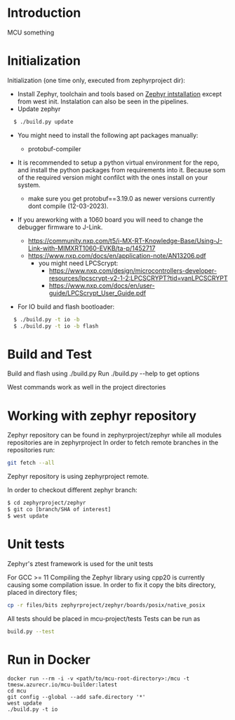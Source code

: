 # Introduction
MCU something
# Initialization
Initialization (one time only, executed from zephyrproject dir):

* Install Zephyr, toolchain and tools based on [Zephyr intstallation](https://docs.zephyrproject.org/3.1.0/develop/getting_started/index.html) except from west init. Instalation can also be seen in the pipelines.
* Update zephyr



``` bash
  $ ./build.py update
```

* You might need to install the following apt packages manually:
  * protobuf-compiler

* It is recommended to setup a python virtual environment for the repo, and install the python packages from requirements into it. Because som of the required version might confilct with the ones install on your system.
  * make sure you get protobuf==3.19.0  as newer versions currently dont compile (12-03-2023).

* If you areworking with a 1060 board you will need to change the debugger firmware to J-Link.
  * https://community.nxp.com/t5/i-MX-RT-Knowledge-Base/Using-J-Link-with-MIMXRT1060-EVKB/ta-p/1452717
  * https://www.nxp.com/docs/en/application-note/AN13206.pdf
    * you might need LPCScrypt:
      * https://www.nxp.com/design/microcontrollers-developer-resources/lpcscrypt-v2-1-2:LPCSCRYPT?tid=vanLPCSCRYPT
      * https://www.nxp.com/docs/en/user-guide/LPCScrypt_User_Guide.pdf

* For IO build and flash bootloader:

``` bash
  $ ./build.py -t io -b
  $ ./build.py -t io -b flash
```


# Build and Test
Build and flash using ./build.py
Run ./build.py --help to get options

West commands work as well in the project directories
# Working with zephyr repository

Zephyr repository can be found in zephyrproject/zephyr while all modules repositories are in zephyrproject
In order to fetch remote branches in the repositories run:
``` bash
git fetch --all
```
Zephyr repository is using zephyrproject remote.

In order to checkout different zephyr branch:
``` bash
$ cd zephyrproject/zephyr
$ git co [branch/SHA of interest]
$ west update
```

# Unit tests
Zephyr's ztest framework is used for the unit tests

For GCC >= 11
Compiling the Zephyr library using cpp20 is currently causing some compilation issue.
In order to fix it copy the bits directory, placed in directory files;
``` bash
cp -r files/bits zephyrproject/zephyr/boards/posix/native_posix
```

All tests should be placed in mcu-project/tests
Tests can be run as

``` bash
build.py --test
```

# Run in Docker
```
docker run --rm -i -v <path/to/mcu-root-directory>:/mcu -t tmesw.azurecr.io/mcu-builder:latest
cd mcu
git config --global --add safe.directory '*'
west update
./build.py -t io
```